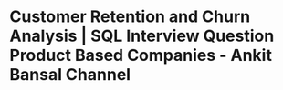 # Customer Retention and Churn Analysis | SQL Interview Question Product Based Companies - Ankit Bansal Channel

